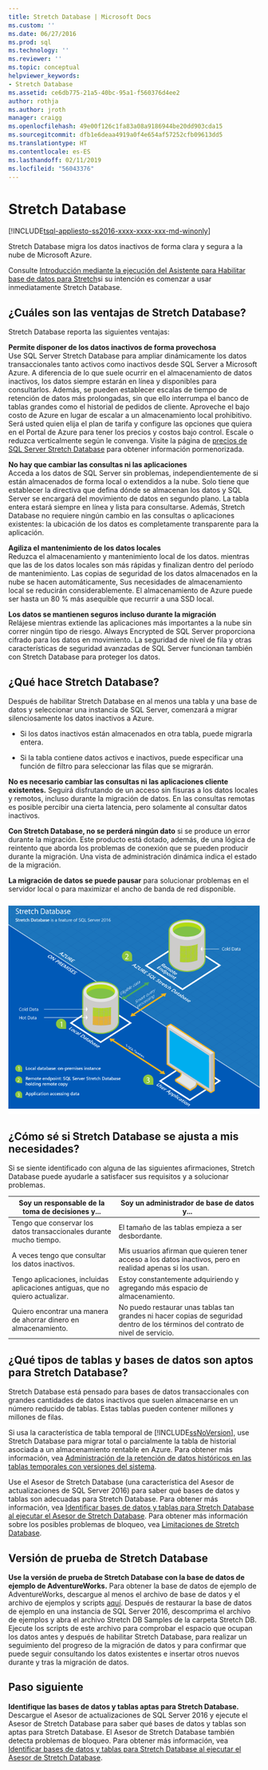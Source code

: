 ```yaml
---
title: Stretch Database | Microsoft Docs
ms.custom: ''
ms.date: 06/27/2016
ms.prod: sql
ms.technology: ''
ms.reviewer: ''
ms.topic: conceptual
helpviewer_keywords:
- Stretch Database
ms.assetid: ce6db775-21a5-40bc-95a1-f560376d4ee2
author: rothja
ms.author: jroth
manager: craigg
ms.openlocfilehash: 49e00f126c1fa83a08a9186944be20dd903cda15
ms.sourcegitcommit: dfb1e6deaa4919a0f4e654af57252cfb09613dd5
ms.translationtype: HT
ms.contentlocale: es-ES
ms.lasthandoff: 02/11/2019
ms.locfileid: "56043376"
---
```

# <a name="stretch-database"></a>Stretch Database
[!INCLUDE[tsql-appliesto-ss2016-xxxx-xxxx-xxx-md-winonly](../../includes/tsql-appliesto-ss2016-xxxx-xxxx-xxx-md-winonly.md)]


  Stretch Database migra los datos inactivos de forma clara y segura a la nube de Microsoft Azure.  
  
 Consulte [Introducción mediante la ejecución del Asistente para Habilitar base de datos para Stretch](../../sql-server/stretch-database/get-started-by-running-the-enable-database-for-stretch-wizard.md)si su intención es comenzar a usar inmediatamente Stretch Database.  
  
## <a name="what-are-the-benefits-of-stretch-database"></a>¿Cuáles son las ventajas de Stretch Database?  
 Stretch Database reporta las siguientes ventajas:  
  
 **Permite disponer de los datos inactivos de forma provechosa**  
 Use SQL Server Stretch Database para ampliar dinámicamente los datos transaccionales tanto activos como inactivos desde SQL Server a Microsoft Azure. A diferencia de lo que suele ocurrir en el almacenamiento de datos inactivos, los datos siempre estarán en línea y disponibles para consultarlos. Además, se pueden establecer escalas de tiempo de retención de datos más prolongadas, sin que ello interrumpa el banco de tablas grandes como el historial de pedidos de cliente. Aproveche el bajo costo de Azure en lugar de escalar a un almacenamiento local prohibitivo. Será usted quien elija el plan de tarifa y configure las opciones que quiera en el Portal de Azure para tener los precios y costos bajo control. Escale o reduzca verticalmente según le convenga. Visite la página de [precios de SQL Server Stretch Database](https://azure.microsoft.com/pricing/details/sql-server-stretch-database/) para obtener información pormenorizada.  
  
 **No hay que cambiar las consultas ni las aplicaciones**  
 Acceda a los datos de SQL Server sin problemas, independientemente de si están almacenados de forma local o extendidos a la nube.  Solo tiene que establecer la directiva que defina dónde se almacenan los datos y SQL Server se encargará del movimiento de datos en segundo plano. La tabla entera estará siempre en línea y lista para consultarse. Además, Stretch Database no requiere ningún cambio en las consultas o aplicaciones existentes: la ubicación de los datos es completamente transparente para la aplicación.  
  
 **Agiliza el mantenimiento de los datos locales**  
 Reduzca el almacenamiento y mantenimiento local de los datos. mientras que las de los datos locales son más rápidas y finalizan dentro del período de mantenimiento. Las copias de seguridad de los datos almacenados en la nube se hacen automáticamente, Sus necesidades de almacenamiento local se reducirán considerablemente. El almacenamiento de Azure puede ser hasta un 80 % más asequible que recurrir a una SSD local.  
  
 **Los datos se mantienen seguros incluso durante la migración**  
 Relájese mientras extiende las aplicaciones más importantes a la nube sin correr ningún tipo de riesgo. Always Encrypted de SQL Server proporciona cifrado para los datos en movimiento. La seguridad de nivel de fila y otras características de seguridad avanzadas de SQL Server funcionan también con Stretch Database para proteger los datos.  
  
## <a name="what-does-stretch-database-do"></a>¿Qué hace Stretch Database?  
 Después de habilitar Stretch Database en al menos una tabla y una base de datos y seleccionar una instancia de SQL Server, comenzará a migrar silenciosamente los datos inactivos a Azure.  
  
-   Si los datos inactivos están almacenados en otra tabla, puede migrarla entera.  
  
-   Si la tabla contiene datos activos e inactivos, puede especificar una función de filtro para seleccionar las filas que se migrarán.

**No es necesario cambiar las consultas ni las aplicaciones cliente existentes.** Seguirá disfrutando de un acceso sin fisuras a los datos locales y remotos, incluso durante la migración de datos. En las consultas remotas es posible percibir una cierta latencia, pero solamente al consultar datos inactivos.

**Con Stretch Database, no se perderá ningún dato** si se produce un error durante la migración. Este producto está dotado, además, de una lógica de reintento que aborda los problemas de conexión que se pueden producir durante la migración. Una vista de administración dinámica indica el estado de la migración.

**La migración de datos se puede pausar** para solucionar problemas en el servidor local o para maximizar el ancho de banda de red disponible.  
  
 ![Información general de la base de datos de Stretch](../../sql-server/stretch-database/media/stretch-overview.png "Información general de la base de datos de Stretch")  
  
## <a name="is-stretch-database-for-you"></a>¿Cómo sé si Stretch Database se ajusta a mis necesidades?  
 Si se siente identificado con alguna de las siguientes afirmaciones, Stretch Database puede ayudarle a satisfacer sus requisitos y a solucionar problemas.  
  
|Soy un responsable de la toma de decisiones y...|Soy un administrador de base de datos y...|  
|--------------------------------|---------------------|  
|Tengo que conservar los datos transaccionales durante mucho tiempo.|El tamaño de las tablas empieza a ser desbordante.|  
|A veces tengo que consultar los datos inactivos.|Mis usuarios afirman que quieren tener acceso a los datos inactivos, pero en realidad apenas si los usan.|  
|Tengo aplicaciones, incluidas aplicaciones antiguas, que no quiero actualizar.|Estoy constantemente adquiriendo y agregando más espacio de almacenamiento.|  
|Quiero encontrar una manera de ahorrar dinero en almacenamiento.|No puedo restaurar unas tablas tan grandes ni hacer copias de seguridad dentro de los términos del contrato de nivel de servicio.|  
  
## <a name="what-kind-of-databases-and-tables-are-candidates-for-stretch-database"></a>¿Qué tipos de tablas y bases de datos son aptos para Stretch Database?  
 Stretch Database está pensado para bases de datos transaccionales con grandes cantidades de datos inactivos que suelen almacenarse en un número reducido de tablas. Estas tablas pueden contener millones y millones de filas.  
  
 Si usa la característica de tabla temporal de [!INCLUDE[ssNoVersion](../../includes/ssnoversion-md.md)], use Stretch Database para migrar total o parcialmente la tabla de historial asociada a un almacenamiento rentable en Azure. Para obtener más información, vea [Administración de la retención de datos históricos en las tablas temporales con versiones del sistema](../../relational-databases/tables/manage-retention-of-historical-data-in-system-versioned-temporal-tables.md).  
  
 Use el Asesor de Stretch Database (una característica del Asesor de actualizaciones de SQL Server 2016) para saber qué bases de datos y tablas son adecuadas para Stretch Database. Para obtener más información, vea [Identificar bases de datos y tablas para Stretch Database al ejecutar el Asesor de Stretch Database](../../sql-server/stretch-database/stretch-database-databases-and-tables-stretch-database-advisor.md). Para obtener más información sobre los posibles problemas de bloqueo, vea [Limitaciones de Stretch Database](../../sql-server/stretch-database/limitations-for-stretch-database.md).  

## <a name="test-drive-stretch-database"></a>Versión de prueba de Stretch Database  
 **Use la versión de prueba de Stretch Database con la base de datos de ejemplo de AdventureWorks.** Para obtener la base de datos de ejemplo de AdventureWorks, descargue al menos el archivo de base de datos y el archivo de ejemplos y scripts [aquí](https://www.microsoft.com/download/details.aspx?id=49502). Después de restaurar la base de datos de ejemplo en una instancia de SQL Server 2016, descomprima el archivo de ejemplos y abra el archivo Stretch DB Samples de la carpeta Stretch DB. Ejecute los scripts de este archivo para comprobar el espacio que ocupan los datos antes y después de habilitar Stretch Database, para realizar un seguimiento del progreso de la migración de datos y para confirmar que puede seguir consultando los datos existentes e insertar otros nuevos durante y tras la migración de datos.  
  
## <a name="next-step"></a>Paso siguiente  
 **Identifique las bases de datos y tablas aptas para Stretch Database.** Descargue el Asesor de actualizaciones de SQL Server 2016 y ejecute el Asesor de Stretch Database para saber qué bases de datos y tablas son aptas para Stretch Database. El Asesor de Stretch Database también detecta problemas de bloqueo. Para obtener más información, vea [Identificar bases de datos y tablas para Stretch Database al ejecutar el Asesor de Stretch Database](../../sql-server/stretch-database/stretch-database-databases-and-tables-stretch-database-advisor.md).  
  
  
